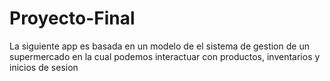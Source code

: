 # Proyecto-Final
La siguiente app es basada en un modelo de el sistema de gestion de un supermercado
en la cual podemos interactuar con productos, inventarios y inicios de sesion
